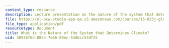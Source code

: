 ```yaml
---
content_type: resource
description: Lecture presentation on the nature of the system that determines climate
file: https://ol-ocw-studio-app-qa.s3.amazonaws.com/courses/15-023j-global-climate-change-economics-science-and-policy-spring-2008/38936f6d08547e6689ec53dbcc53df25_replacements.pdf
file_type: application/pdf
resourcetype: Document
title: What is the Nature of the System that Determines Climate?
uid: 38936f6d-0854-7e66-89ec-53dbcc53df25
---
```

